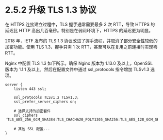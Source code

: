 # 2.5.2 升级 TLS 1.3 协议

在 HTTPS 连接建立过程中，TLS 握手通常需要最多 2 次 RTT，导致 HTTPS 的延迟比 HTTP 高出几百毫秒。特别是在弱网环境下，HTTPS 的延迟更为明显。

2018 年，IETF 发布的 TLS 1.3 协议改进了握手流程，并取消了部分安全性较低的加密功能。使用 TLS 1.3，握手只需 1 次 RTT，甚至可以在复用之前连接时实现零 RTT。

Nginx 中配置 TLS 1.3 如下所示。确保 Nginx 版本为 1.13.0 及以上，OpenSSL 版本为 1.1.1 及以上，然后在配置文件中通过 ssl_protocols 指令增加 TLSv1.3 选项。

```nginx
server {
    listen 443 ssl;

    ssl_protocols TLSv1.2 TLSv1.3;
    ssl_prefer_server_ciphers on;

    # 选择支持的加密套件
    ssl_ciphers 'TLS_AES_256_GCM_SHA384:TLS_CHACHA20_POLY1305_SHA256:TLS_AES_128_GCM_SHA256';

    # 其他 SSL 配置...
}
``` 